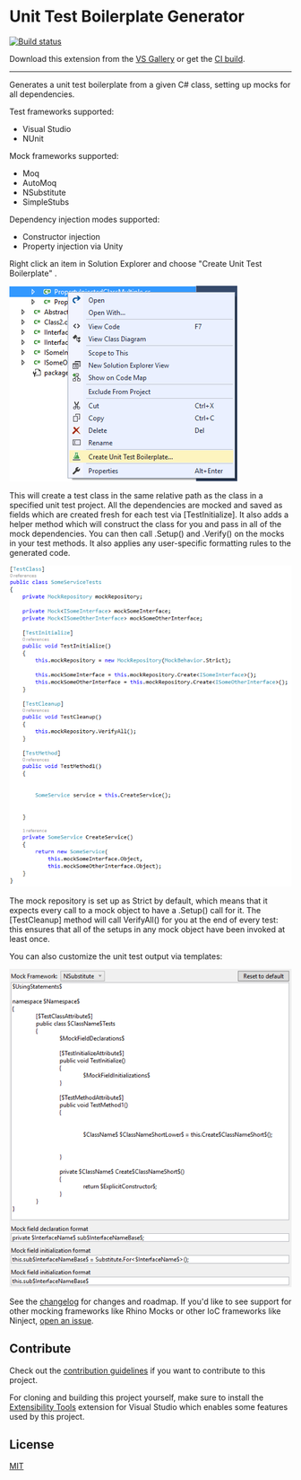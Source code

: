 # Unit Test Boilerplate Generator

[![Build status](https://ci.appveyor.com/api/projects/status/7ecfxkoe7sj4nw5h?svg=true)](https://ci.appveyor.com/project/RandomEngy/unittestboilerplategenerator)

Download this extension from the [VS Gallery](https://visualstudiogallery.msdn.microsoft.com/f3f3b2a7-cefe-4ffe-add1-9740ae117252)
or get the [CI build](http://vsixgallery.com/extension/UnitTestBoilerplate.RandomEngy.ca0bb824-eb5a-41a8-ab39-3b81f03ba3fe/).

---------------------------------------

Generates a unit test boilerplate from a given C# class, setting up mocks for all dependencies.

Test frameworks supported:
* Visual Studio
* NUnit

Mock frameworks supported:
* Moq
* AutoMoq
* NSubstitute
* SimpleStubs

Dependency injection modes supported:
* Constructor injection
* Property injection via Unity

Right click an item in Solution Explorer and choose "Create Unit Test Boilerplate" .

![Before Screenshot](BeforeScreenshot.png)

This will create a test class in the same relative path as the class in a specified unit test project.
All the dependencies are mocked and saved as fields which are created fresh for each test via [TestInitialize].
It also adds a helper method which will construct the class for you and pass in all of the mock dependencies.
You can then call .Setup() and .Verify() on the mocks in your test methods. It also applies any user-specific
formatting rules to the generated code.

![After Screenshot](AfterScreenshot.png)

The mock repository is set up as Strict by default, which means that it expects every call to a mock object
to have a .Setup() call for it. The [TestCleanup] method will call VerifyAll() for you at the end of every test:
this ensures that all of the setups in any mock object have been invoked at least once.

You can also customize the unit test output via templates:

![Options Screenshot](OptionsScreenshot.png)

See the [changelog](CHANGELOG.md) for changes and roadmap. If you'd like to see support for other mocking
frameworks like Rhino Mocks or other IoC frameworks like Ninject, [open an issue](https://github.com/Microsoft/UnitTestBoilerplateGenerator/issues/new).

## Contribute
Check out the [contribution guidelines](CONTRIBUTING.md)
if you want to contribute to this project.

For cloning and building this project yourself, make sure
to install the
[Extensibility Tools](https://marketplace.visualstudio.com/items?itemName=MadsKristensen.ExtensibilityTools)
extension for Visual Studio which enables some features
used by this project.

## License
[MIT](LICENSE)
